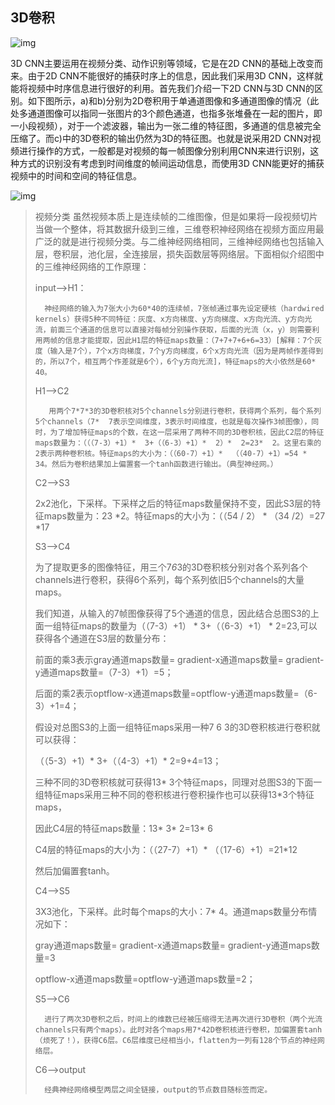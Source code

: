 ## 3D卷积

![img](https://i-blog.csdnimg.cn/blog_migrate/7d1a499a0a3c3a43c7677e57c85e1890.png)

3D CNN主要运用在视频分类、动作识别等领域，它是在2D CNN的基础上改变而来。由于2D CNN不能很好的捕获时序上的信息，因此我们采用3D CNN，这样就能将视频中时序信息进行很好的利用。首先我们介绍一下2D CNN与3D CNN的区别。如下图所示，a)和b)分别为2D卷积用于单通道图像和多通道图像的情况（此处多通道图像可以指同一张图片的3个颜色通道，也指多张堆叠在一起的图片，即一小段视频），对于一个滤波器，输出为一张二维的特征图，多通道的信息被完全压缩了。而c)中的3D卷积的输出仍然为3D的特征图。也就是说采用2D CNN对视频进行操作的方式，一般都是对视频的每一帧图像分别利用CNN来进行识别，这种方式的识别没有考虑到时间维度的帧间运动信息，而使用3D CNN能更好的捕获视频中的时间和空间的特征信息。

![img](https://i-blog.csdnimg.cn/blog_migrate/efea93c6a25e86aee7ddebee95db9a76.png)

> 视频分类
>     虽然视频本质上是连续帧的二维图像，但是如果将一段视频切片当做一个整体，将其数据升级到三维，三维卷积神经网络在视频方面应用最广泛的就是进行视频分类。与二维神经网络相同，三维神经网络也包括输入层，卷积层，池化层，全连接层，损失函数层等网络层。下面相似介绍图中的三维神经网络的工作原理：
>
> 
>
> input—>H1：
>
>       神经网络的输入为7张大小为60*40的连续帧，7张帧通过事先设定硬核（hardwired kernels）获得5种不同特征：灰度、x方向梯度、y方向梯度、x方向光流、y方向光流，前面三个通道的信息可以直接对每帧分别操作获取，后面的光流（x，y）则需要利用两帧的信息才能提取，因此H1层的特征maps数量：（7+7+7+6+6=33）[解释：7个灰度（输入是7个），7个x方向梯度，7个y方向梯度，6个x方向光流（因为是两帧作差得到的，所以7个，相互两个作差就是6个），6个y方向光流]，特征maps的大小依然是60* 40。
>
> H1—>C2
>
>        用两个7*7*3的3D卷积核对5个channels分别进行卷积，获得两个系列，每个系列5个channels（7*  7表示空间维度，3表示时间维度，也就是每次操作3帧图像），同时，为了增加特征maps的个数，在这一层采用了两种不同的3D卷积核，因此C2层的特征maps数量为：（（（7-3）+1）*  3+（（6-3）+1）*  2）*  2=23*  2。这里右乘的2表示两种卷积核。特征maps的大小为：（（60-7）+1）*  （（40-7）+1）=54 * 34。然后为卷积结果加上偏置套一个tanh函数进行输出。（典型神经网。）
>
> C2—>S3
>
>    2x2池化，下采样。下采样之后的特征maps数量保持不变，因此S3层的特征maps数量为：23 *2。特征maps的大小为：（（54 / 2） *  （34 /2）=27  *17
>
> S3—>C4
>
>    为了提取更多的图像特征，用三个7*6*3的3D卷积核分别对各个系列各个channels进行卷积，获得6个系列，每个系列依旧5个channels的大量maps。
>
> 我们知道，从输入的7帧图像获得了5个通道的信息，因此结合总图S3的上面一组特征maps的数量为（（7-3）+1） * 3+（（6-3）+1） * 2=23,可以获得各个通道在S3层的数量分布：
>
> 前面的乘3表示gray通道maps数量= gradient-x通道maps数量= gradient-y通道maps数量=（7-3）+1）=5；
>
> 后面的乘2表示optflow-x通道maps数量=optflow-y通道maps数量=（6-3）+1=4；
>
> 假设对总图S3的上面一组特征maps采用一种7 6 3的3D卷积核进行卷积就可以获得：
>
> （（5-3）+1）* 3+（（4-3）+1）* 2=9+4=13；
>
> 三种不同的3D卷积核就可获得13* 3个特征maps，同理对总图S3的下面一组特征maps采用三种不同的卷积核进行卷积操作也可以获得13*3个特征maps，
>
> 因此C4层的特征maps数量：13* 3* 2=13* 6
>
> C4层的特征maps的大小为：（（27-7）+1）* （（17-6）+1）=21*12
>
> 然后加偏置套tanh。
>
> C4—>S5
>
> 3X3池化，下采样。此时每个maps的大小：7* 4。通道maps数量分布情况如下：
>
> gray通道maps数量= gradient-x通道maps数量= gradient-y通道maps数量=3
>
> optflow-x通道maps数量=optflow-y通道maps数量=2；
>
> S5—>C6
>
>       进行了两次3D卷积之后，时间上的维数已经被压缩得无法再次进行3D卷积（两个光流channels只有两个maps）。此时对各个maps用7*42D卷积核进行卷积，加偏置套tanh（烦死了！），获得C6层。C6层维度已经相当小，flatten为一列有128个节点的神经网络层。
>
> C6—>output
>
>       经典神经网络模型两层之间全链接，output的节点数目随标签而定。